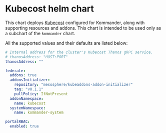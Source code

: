 # Kubecost helm chart

This chart deploys [Kubecost](https://kubecost.com/) configured for Kommander, along with supporting resources and addons.
This chart is intended to be used only as a subchart of the `kommander` chart.

All the supported values and their defaults are listed below:

```yaml
# Internal address for the cluster's Kubecost Thanos gRPC service.
# thanosAddress: "HOST:PORT"
thanosAddress: ""

federate:
  addons: true
  addonsInitializer:
    repository: "mesosphere/kubeaddons-addon-initializer"
    tag: "v0.1.1"
    pullPolicy: IfNotPresent
  addonNamespace:
    name: kubecost
  systemNamespace:
    name: kommander-system

portalRBAC:
  enabled: true
```
